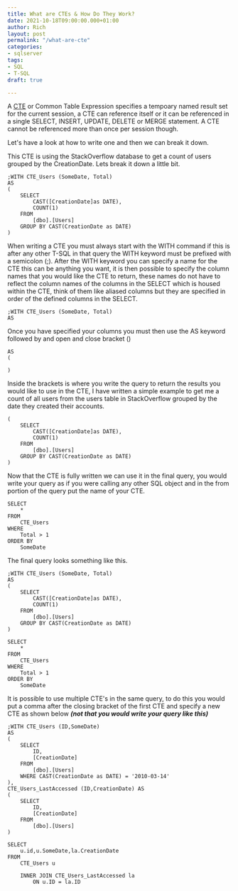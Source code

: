 ```yaml
---
title: What are CTEs & How Do They Work?
date: 2021-10-18T09:00:00.000+01:00
author: Rich
layout: post
permalink: "/what-are-cte"
categories:
- sqlserver
tags:
- SQL
- T-SQL
draft: true

---
```


A [CTE](https://docs.microsoft.com/en-us/sql/t-sql/queries/with-common-table-expression-transact-sql?view=sql-server-ver15) or Common Table Expression specifies a tempoary named result set for the current session, a CTE can reference itself or it can be referenced in a single SELECT, INSERT, UPDATE, DELETE or MERGE statement. A CTE cannot be referenced more than once per session though. 

Let's have a look at how to write one and then we can break it down.

This CTE is using the StackOverflow database to get a count of users grouped by the CreationDate. Lets break it down a little bit. 

```
;WITH CTE_Users (SomeDate, Total)
AS
(
	SELECT		 
		CAST([CreationDate]as DATE), 
		COUNT(1)
	FROM
		[dbo].[Users]
	GROUP BY CAST(CreationDate as DATE)
)
```
When writing a CTE you must always start with the WITH command if this is after any other T-SQL in that query the WITH keyword must be prefixed with a semicolon (;). After the WITH keyword you can specify a name for the CTE this can be anything you want, it is then possible to specify the column names that you would like the CTE to return, these names do not have to reflect the column names of the columns in the SELECT which is housed within the CTE, think of them like aliased columns but they are specified in order of the defined columns in the SELECT. 

```
;WITH CTE_Users (SomeDate, Total) 
AS
```
Once you have specified your columns you must then use the AS keyword followed by and open and close bracket ()

```
AS
(

)
```
Inside the brackets is where you write the query to return the results you would like to use in the CTE, I have written a simple example to get me a count of all users from the users table in StackOverflow grouped by the date they created their accounts. 

```
(
	SELECT		 
		CAST([CreationDate]as DATE), 
		COUNT(1)
	FROM
		[dbo].[Users]
	GROUP BY CAST(CreationDate as DATE)
)
```
Now that the CTE is fully written we can use it in the final query, you would write your query as if you were calling any other SQL object and in the from portion of the query put the name of your CTE. 

```
SELECT 
	* 
FROM 
	CTE_Users 
WHERE 
	Total > 1 
ORDER BY 
	SomeDate
```
The final query looks something like this.

```
;WITH CTE_Users (SomeDate, Total)
AS
(
	SELECT		 
		CAST([CreationDate]as DATE), 
		COUNT(1)
	FROM
		[dbo].[Users]
	GROUP BY CAST(CreationDate as DATE)
)

SELECT 
	* 
FROM 
	CTE_Users 
WHERE 
	Total > 1 
ORDER BY 
	SomeDate
```
 It is possible to use multiple CTE's in the same query, to do this you would put a comma after the closing bracket of the first CTE and specify a new CTE as shown below ***(not that you would write your query like this)***

```
;WITH CTE_Users (ID,SomeDate)
AS
(
	SELECT		 
		ID,
		[CreationDate] 
	FROM
		[dbo].[Users]
	WHERE CAST(CreationDate as DATE) = '2010-03-14'
),
CTE_Users_LastAccessed (ID,CreationDate) AS
(
	SELECT		 
		ID,
		[CreationDate]
	FROM
		[dbo].[Users]
)

SELECT 
	u.id,u.SomeDate,la.CreationDate 
FROM 
	CTE_Users u

	INNER JOIN CTE_Users_LastAccessed la 
		ON u.ID = la.ID
```





